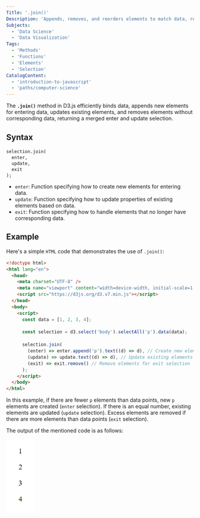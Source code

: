 ```yaml
---
Title: '.join()'
Description: 'Appends, removes, and reorders elements to match data, returning the merged enter and update selection.'
Subjects:
  - 'Data Science'
  - 'Data Visualization'
Tags:
  - 'Methods'
  - 'Functions'
  - 'Elements'
  - 'Selection'
CatalogContent:
  - 'introduction-to-javascript'
  - 'paths/computer-science'
---
```


The **`.join()`** method in D3.js efficiently binds data, appends new elements for entering data, updates existing elements, and removes elements without corresponding data, returning a merged enter and update selection.

## Syntax

```pseudo
selection.join(
  enter,
  update,
  exit
);
```

- `enter`: Function specifying how to create new elements for entering data.
- `update`: Function specifying how to update properties of existing elements based on data.
- `exit`: Function specifying how to handle elements that no longer have corresponding data.

## Example

Here's a simple `HTML` code that demonstrates the use of `.join()`:

```html
<!doctype html>
<html lang="en">
  <head>
    <meta charset="UTF-8" />
    <meta name="viewport" content="width=device-width, initial-scale=1.0" />
    <script src="https://d3js.org/d3.v7.min.js"></script>
  </head>
  <body>
    <script>
      const data = [1, 2, 3, 4];

      const selection = d3.select('body').selectAll('p').data(data);

      selection.join(
        (enter) => enter.append('p').text((d) => d), // Create new elements for enter selection
        (update) => update.text((d) => d), // Update existing elements for update selection
        (exit) => exit.remove() // Remove elements for exit selection
      );
    </script>
  </body>
</html>
```

In this example, if there are fewer `p` elements than data points, new `p` elements are created (`enter` selection). If there is an equal number, existing elements are updated (`update` selection). Excess elements are removed if there are more elements than data points (`exit` selection).

The output of the mentioned code is as follows:

![d3 Selection .join()](https://raw.githubusercontent.com/Codecademy/docs/main/media/d3-selection-join.png)
